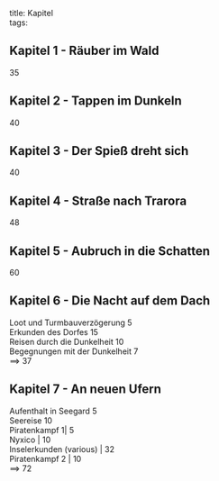 title: Kapitel  
tags:   
## Kapitel 1 - Räuber im Wald
35
## Kapitel 2 - Tappen im Dunkeln
40
## Kapitel 3 - Der Spieß dreht sich
40
## Kapitel 4 - Straße nach Trarora
48
## Kapitel 5 - Aubruch in die Schatten
60 
## Kapitel 6 - Die Nacht auf dem Dach
Loot und Turmbauverzögerung 5  
Erkunden des Dorfes 15  
Reisen durch die Dunkelheit 10  
Begegnungen mit der Dunkelheit 7  
==> 37
## Kapitel 7 - An neuen Ufern
Aufenthalt in Seegard 5  
Seereise 10  
Piratenkampf 1| 5  
Nyxico | 10  
Inselerkunden (various) | 32  
Piratenkampf 2 | 10  
==> 72